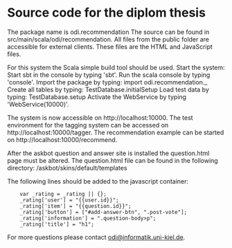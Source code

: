 Source code for the diplom thesis
======

The package name is odi.recommendation
The source can be found in src/main/scala/odi/recommendation.
All files from the public folder are accessible for external clients.
These files are the HTML and JavaScript files.

For this system the Scala simple build tool should be used.
Start the system: 
Start sbt in the console by typing 'sbt'.
Run the scala console by typing 'console'.
Import the package by typing: import odi.recommendation._
Create all tables by typing: TestDatabase.initialSetup
Load test data by typing: TestDatabase.setup
Activate the WebService by typing 'WebService(10000)'.

The system is now accessible on http://localhost:10000.
The test environment for the tagging system can be accessed on http://localhost:10000/tagger.
The recommendation example can be started on http://localhost:10000/recommend.

After the askbot question and answer site is installed the question.html page must be altered.
The question.html file can be found in the following directory:
/askbot/skins/default/templates  

The following lines should be added to the javascript container:

        var _rating = _rating || {};
        _rating['user'] = "{{user.id}}";
        _rating['item'] = "{{question.id}}";
        _rating['button'] = ["#add-answer-btn", ".post-vote"];
        _rating['information'] = ".question-body>p";
        _rating['title'] = "h1";

<script src="localhost:10000/file/js/rating/rating.js"></script>       


For more questions please contact odi@informatik.uni-kiel.de.
